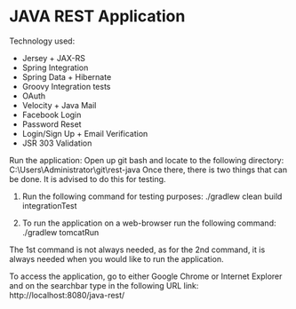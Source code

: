 JAVA REST Application
====================

Technology used:

 * Jersey + JAX-RS
 * Spring Integration
 * Spring Data + Hibernate
 * Groovy Integration tests
 * OAuth
 * Velocity + Java Mail
 * Facebook Login
 * Password Reset
 * Login/Sign Up + Email Verification
 * JSR 303 Validation

Run the application:
Open up git bash and locate to the following directory: C:\Users\Administrator\git\rest-java
Once there, there is two things that can be done. It is advised to do this for testing.

1) Run the following command for testing purposes: ./gradlew clean build integrationTest

2) To run the application on a web-browser run the following command: ./gradlew tomcatRun

The 1st command is not always needed, as for the 2nd command, it is always needed when you would like to run the application.

To access the application, go to either Google Chrome or Internet Explorer and on the searchbar type in the following URL link: http://localhost:8080/java-rest/






